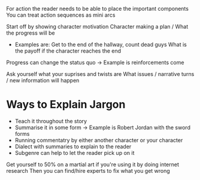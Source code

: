 For action the reader needs to be able to place the important components
You can treat action sequences as mini arcs

Start off by showing character motivation
Character making a plan / What the progress will be
- Examples are: Get to the end of the hallway, count dead guys
What is the payoff if the character reaches the end

Progress can change the status quo -> Example is reinforcements come

Ask yourself what your suprises and twists are
What issues / narrative turns / new information will happen

# Ways to Explain Jargon
- Teach it throughout the story
- Summarise it in some form -> Example is Robert Jordan with the sword forms
- Running commentatry by either another character or your character
- Dialect with summaries to explain to the reader
- Subgenre can help to let the reader pick up on it

Get yourself to 50% on a martial art if you're using it by doing internet research
Then you can find/hire experts to fix what you get wrong